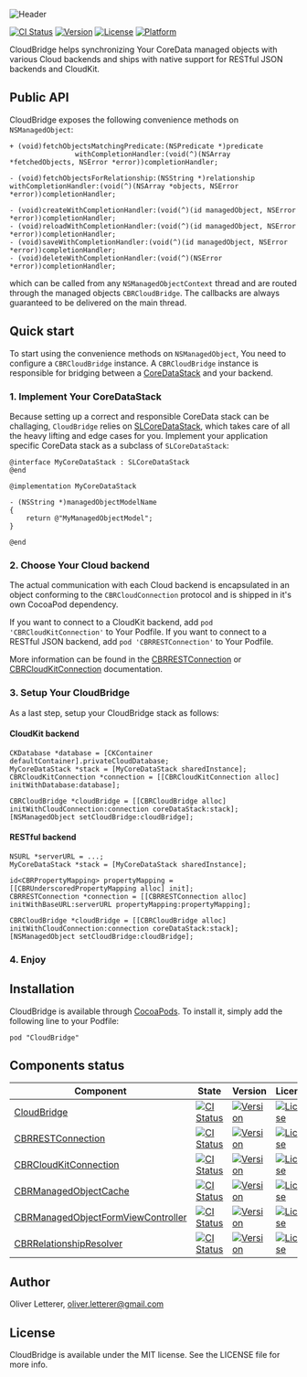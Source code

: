 ![Header](https://github.com/OliverLetterer/CloudBridge/blob/master/header.png?raw=true)

[![CI Status](http://img.shields.io/travis/Cloud-Bridge/CloudBridge.svg?style=flat)](https://travis-ci.org/Cloud-Bridge/CloudBridge)
[![Version](https://img.shields.io/cocoapods/v/CloudBridge.svg?style=flat)](http://cocoadocs.org/docsets/CloudBridge)
[![License](https://img.shields.io/cocoapods/l/CloudBridge.svg?style=flat)](http://cocoadocs.org/docsets/CloudBridge)
[![Platform](https://img.shields.io/cocoapods/p/CloudBridge.svg?style=flat)](http://cocoadocs.org/docsets/CloudBridge)

CloudBridge helps synchronizing Your CoreData managed objects with various Cloud backends and ships with native support for RESTful JSON backends and CloudKit.

## Public API

CloudBridge exposes the following convenience methods on `NSManagedObject`:

```
+ (void)fetchObjectsMatchingPredicate:(NSPredicate *)predicate
                withCompletionHandler:(void(^)(NSArray *fetchedObjects, NSError *error))completionHandler;

- (void)fetchObjectsForRelationship:(NSString *)relationship withCompletionHandler:(void(^)(NSArray *objects, NSError *error))completionHandler;

- (void)createWithCompletionHandler:(void(^)(id managedObject, NSError *error))completionHandler;
- (void)reloadWithCompletionHandler:(void(^)(id managedObject, NSError *error))completionHandler;
- (void)saveWithCompletionHandler:(void(^)(id managedObject, NSError *error))completionHandler;
- (void)deleteWithCompletionHandler:(void(^)(NSError *error))completionHandler;
```

which can be called from any `NSManagedObjectContext` thread and are routed through the managed objects `CBRCloudBridge`. The callbacks are always guaranteed to be delivered on the main thread.

## Quick start

To start using the convenience methods on `NSManagedObject`, You need to configure a `CBRCloudBridge` instance. A `CBRCloudBridge` instance is responsible for bridging between a [CoreDataStack](https://github.com/OliverLetterer/SLCoreDataStack) and your backend.

### 1. Implement Your CoreDataStack

Because setting up a correct and responsible CoreData stack can be challaging, `CloudBridge` relies on [SLCoreDataStack](https://github.com/OliverLetterer/SLCoreDataStack), which takes care of all the heavy lifting and edge cases for you. Implement your application specific CoreData stack as a subclass of `SLCoreDataStack`:

```
@interface MyCoreDataStack : SLCoreDataStack
@end

@implementation MyCoreDataStack

- (NSString *)managedObjectModelName
{
    return @"MyManagedObjectModel";
}

@end
```

### 2. Choose Your Cloud backend

The actual communication with each Cloud backend is encapsulated in an object conforming to the `CBRCloudConnection` protocol
and is shipped in it's own CocoaPod dependency.

If you want to connect to a CloudKit backend, add `pod 'CBRCloudKitConnection'` to Your Podfile.
If you want to connect to a RESTful JSON backend, add `pod 'CBRRESTConnection'` to Your Podfile.

More information can be found in the [CBRRESTConnection](https://github.com/Cloud-Bridge/CBRRESTConnection) or [CBRCloudKitConnection](https://github.com/Cloud-Bridge/CBRCloudKitConnection) documentation.

### 3. Setup Your CloudBridge

As a last step, setup your CloudBridge stack as follows:

#### CloudKit backend
```
CKDatabase *database = [CKContainer defaultContainer].privateCloudDatabase;
MyCoreDataStack *stack = [MyCoreDataStack sharedInstance];
CBRCloudKitConnection *connection = [[CBRCloudKitConnection alloc] initWithDatabase:database];

CBRCloudBridge *cloudBridge = [[CBRCloudBridge alloc] initWithCloudConnection:connection coreDataStack:stack];
[NSManagedObject setCloudBridge:cloudBridge];

```

#### RESTful backend

```
NSURL *serverURL = ...;
MyCoreDataStack *stack = [MyCoreDataStack sharedInstance];

id<CBRPropertyMapping> propertyMapping = [[CBRUnderscoredPropertyMapping alloc] init];
CBRRESTConnection *connection = [[CBRRESTConnection alloc] initWithBaseURL:serverURL propertyMapping:propertyMapping];

CBRCloudBridge *cloudBridge = [[CBRCloudBridge alloc] initWithCloudConnection:connection coreDataStack:stack];
[NSManagedObject setCloudBridge:cloudBridge];
```

### 4. Enjoy

## Installation

CloudBridge is available through [CocoaPods](http://cocoapods.org). To install
it, simply add the following line to your Podfile:

    pod "CloudBridge"

## Components status

| Component | State | Version | License | Platform |
|-----------|-------|---------|---------|----------|
| [CloudBridge](https://github.com/Cloud-Bridge/CloudBridge) | [![CI Status](http://img.shields.io/travis/Cloud-Bridge/CloudBridge.svg?style=flat)](https://travis-ci.org/Cloud-Bridge/CloudBridge) | [![Version](https://img.shields.io/cocoapods/v/CloudBridge.svg?style=flat)](http://cocoadocs.org/docsets/CloudBridge) | [![License](https://img.shields.io/cocoapods/l/CloudBridge.svg?style=flat)](http://cocoadocs.org/docsets/CloudBridge) | [![Platform](https://img.shields.io/cocoapods/p/CloudBridge.svg?style=flat)](http://cocoadocs.org/docsets/CloudBridge) |
| [CBRRESTConnection](https://github.com/Cloud-Bridge/CBRRESTConnection) | [![CI Status](http://img.shields.io/travis/Cloud-Bridge/CBRRESTConnection.svg?style=flat)](https://travis-ci.org/Cloud-Bridge/CBRRESTConnection) | [![Version](https://img.shields.io/cocoapods/v/CBRRESTConnection.svg?style=flat)](http://cocoadocs.org/docsets/CBRRESTConnection) | [![License](https://img.shields.io/cocoapods/l/CBRRESTConnection.svg?style=flat)](http://cocoadocs.org/docsets/CBRRESTConnection) | [![Platform](https://img.shields.io/cocoapods/p/CBRRESTConnection.svg?style=flat)](http://cocoadocs.org/docsets/CBRRESTConnection) |
| [CBRCloudKitConnection](https://github.com/Cloud-Bridge/CBRCloudKitConnection) | [![CI Status](http://img.shields.io/travis/Cloud-Bridge/CBRCloudKitConnection.svg?style=flat)](https://travis-ci.org/Cloud-Bridge/CBRCloudKitConnection) | [![Version](https://img.shields.io/cocoapods/v/CBRCloudKitConnection.svg?style=flat)](http://cocoadocs.org/docsets/CBRCloudKitConnection) | [![License](https://img.shields.io/cocoapods/l/CBRCloudKitConnection.svg?style=flat)](http://cocoadocs.org/docsets/CBRCloudKitConnection) | [![Platform](https://img.shields.io/cocoapods/p/CBRCloudKitConnection.svg?style=flat)](http://cocoadocs.org/docsets/CBRCloudKitConnection) |
| [CBRManagedObjectCache](https://github.com/Cloud-Bridge/CBRManagedObjectCache) | [![CI Status](http://img.shields.io/travis/Cloud-Bridge/CBRManagedObjectCache.svg?style=flat)](https://travis-ci.org/Cloud-Bridge/CBRManagedObjectCache) | [![Version](https://img.shields.io/cocoapods/v/CBRManagedObjectCache.svg?style=flat)](http://cocoadocs.org/docsets/CBRManagedObjectCache) | [![License](https://img.shields.io/cocoapods/l/CBRManagedObjectCache.svg?style=flat)](http://cocoadocs.org/docsets/CBRManagedObjectCache) | [![Platform](https://img.shields.io/cocoapods/p/CBRManagedObjectCache.svg?style=flat)](http://cocoadocs.org/docsets/CBRManagedObjectCache) |
| [CBRManagedObjectFormViewController](https://github.com/Cloud-Bridge/CBRManagedObjectFormViewController) | [![CI Status](http://img.shields.io/travis/Cloud-Bridge/CBRManagedObjectFormViewController.svg?style=flat)](https://travis-ci.org/Cloud-Bridge/CBRManagedObjectFormViewController) | [![Version](https://img.shields.io/cocoapods/v/CBRManagedObjectFormViewController.svg?style=flat)](http://cocoadocs.org/docsets/CBRManagedObjectFormViewController) | [![License](https://img.shields.io/cocoapods/l/CBRManagedObjectFormViewController.svg?style=flat)](http://cocoadocs.org/docsets/CBRManagedObjectFormViewController) | [![Platform](https://img.shields.io/cocoapods/p/CBRManagedObjectFormViewController.svg?style=flat)](http://cocoadocs.org/docsets/CBRManagedObjectFormViewController) |
| [CBRRelationshipResolver](https://github.com/Cloud-Bridge/CBRRelationshipResolver) | [![CI Status](http://img.shields.io/travis/Cloud-Bridge/CBRRelationshipResolver.svg?style=flat)](https://travis-ci.org/Cloud-Bridge/CBRRelationshipResolver) | [![Version](https://img.shields.io/cocoapods/v/CBRRelationshipResolver.svg?style=flat)](http://cocoadocs.org/docsets/CBRRelationshipResolver) | [![License](https://img.shields.io/cocoapods/l/CBRRelationshipResolver.svg?style=flat)](http://cocoadocs.org/docsets/CBRRelationshipResolver) | [![Platform](https://img.shields.io/cocoapods/p/CBRRelationshipResolver.svg?style=flat)](http://cocoadocs.org/docsets/CBRRelationshipResolver) |

## Author

Oliver Letterer, oliver.letterer@gmail.com

## License

CloudBridge is available under the MIT license. See the LICENSE file for more info.

